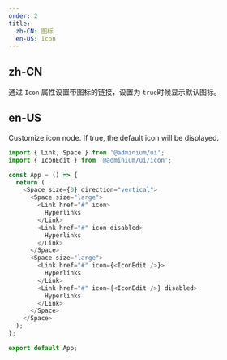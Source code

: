 ```yaml
---
order: 2
title:
  zh-CN: 图标
  en-US: Icon
---
```


## zh-CN
通过 `Icon` 属性设置带图标的链接，设置为 `true`时候显示默认图标。

## en-US

Customize icon node. If true, the default icon will be displayed.

```js
import { Link, Space } from '@adminium/ui';
import { IconEdit } from '@adminium/ui/icon';

const App = () => {
  return (
    <Space size={0} direction="vertical">
      <Space size="large">
        <Link href="#" icon>
          Hyperlinks
        </Link>
        <Link href="#" icon disabled>
          Hyperlinks
        </Link>
      </Space>
      <Space size="large">
        <Link href="#" icon={<IconEdit />}>
          Hyperlinks
        </Link>
        <Link href="#" icon={<IconEdit />} disabled>
          Hyperlinks
        </Link>
      </Space>
    </Space>
  );
};

export default App;
```
